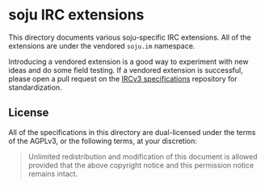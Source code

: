 # soju IRC extensions

This directory documents various soju-specific IRC extensions. All of the
extensions are under the vendored `soju.im` namespace.

Introducing a vendored extension is a good way to experiment with new ideas and
do some field testing. If a vendored extension is successful, please open a pull
request on the [IRCv3 specifications] repository for standardization.

## License

All of the specifications in this directory are dual-licensed under the terms of
the AGPLv3, or the following terms, at your discretion:

> Unlimited redistribution and modification of this document is allowed provided
> that the above copyright notice and this permission notice remains intact.

[IRCv3 specifications]: https://github.com/ircv3/ircv3-specifications

